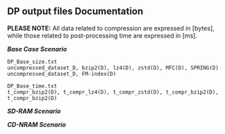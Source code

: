 ## DP output files Documentation
**PLEASE NOTE:** All data related to compression are expressed in [bytes], while those related to post-processing time are expressed in [ms].

***Base Case Scenario***

```
DP_Base_size.txt
uncompressed_dataset_D, bzip2(D), lz4(D), zstd(D), MFC(D), SPRING(D)
uncompressed_dataset_D, FM-index(D)

DP_Base_time.txt
t_compr_bzip2(D), t_compr_lz4(D), t_compr_zstd(D), t_compr_bzip2(D), t_compr_bzip2(D)
```


***SD-RAM Scenario***




***CD-NRAM Scenario***
